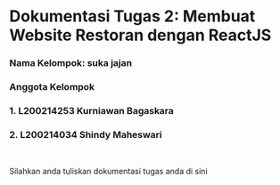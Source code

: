 # Dokumentasi Tugas 2: Membuat Website Restoran dengan ReactJS
### Nama Kelompok: suka jajan
### Anggota Kelompok
### 1. L200214253 Kurniawan Bagaskara
### 2. L200214034 Shindy Maheswari
<br>

Silahkan anda tuliskan dokumentasi tugas anda di sini